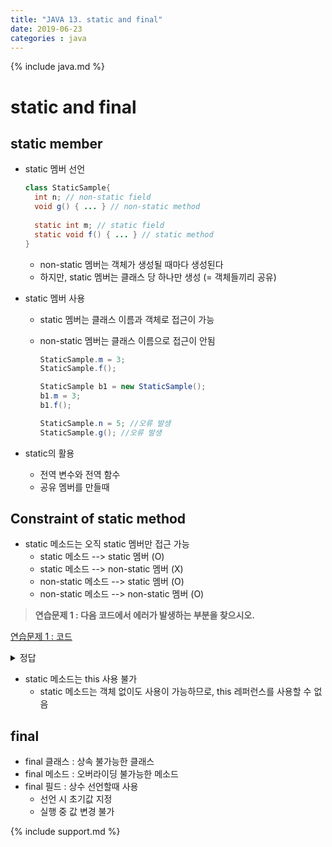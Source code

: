 ```yaml
---
title: "JAVA 13. static and final"
date: 2019-06-23
categories : java
---
```


{% include java.md %}

# static and final

## static member
* static 멤버 선언

  ~~~java
  class StaticSample{
    int n; // non-static field
    void g() { ... } // non-static method
    
    static int m; // static field
    static void f() { ... } // static method
  }
  ~~~
  
  * non-static 멤버는 객체가 생성될 때마다 생성된다
  * 하지만, static 멤버는 클래스 당 하나만 생성 (= 객체들끼리 공유)

* static 멤버 사용
  * static 멤버는 클래스 이름과 객체로 접근이 가능
  * non-static 멤버는 클래스 이름으로 접근이 안됨
  
    ~~~java
    StaticSample.m = 3;
    StaticSample.f();
    
    StaticSample b1 = new StaticSample();
    b1.m = 3;
    b1.f();
    
    StaticSample.n = 5; //오류 발생
    StaticSample.g(); //오류 발생
    ~~~
    
* static의 활용
  * 전역 변수와 전역 함수
  * 공유 멤버를 만들때
  
## Constraint of static method

* static 메소드는 오직 static 멤버만 접근 가능
  * static 메소드 --> static 멤버 (O)
  * static 메소드 --> non-static 멤버 (X)
  * non-static 메소드 --> static 멤버 (O)
  * non-static 메소드 --> non-static 멤버 (O)
  
> **연습문제 1 : 다음 코드에서 에러가 발생하는 부분을 찾으시오.**

[연습문제 1 : 코드](https://github.com/DetegiCE/JavaStudy/blob/master/chapter4/StaticMethod.java)

<details><summary>정답</summary>
  
{% highlight text %}
s1함수 : static 메소드의 non-static 필드 접근 불가
s2함수 : static 메소드의 non-static 메소드 접근 불가
{% endhighlight %}

</details>

* static 메소드는 this 사용 불가
  * static 메소드는 객체 없이도 사용이 가능하므로, this 레퍼런스를 사용할 수 없음
  

## final

* final 클래스 : 상속 불가능한 클래스
* final 메소드 : 오버라이딩 불가능한 메소드
* final 필드 : 상수 선언할때 사용
  * 선언 시 초기값 지정
  * 실행 중 값 변경 불가
  

{% include support.md %}
